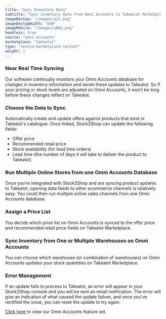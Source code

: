 ```yaml
---
title: "Sync Inventory Data"
subtitle: "Sync inventory data from Omni Accounts to Takealot Marketplace."
imageDestop: "/images/a21.png"
imageDestopWidth: "849"
imageMobile: "/images/a002.png"
headless: true
source: "omni-accounts"
marketplace: "takealot"
type: "source-marketplace-content"
weight: 1
---
```


### Near Real Time Syncing
Our software continually monitors your Omni Accounts database for changes in inventory information and sends these updates to Takealot. So if your pricing or stock levels are adjusted on Omni Accounts, it won’t be long before these changes reflect on Takealot.

### Choose the Data to Sync
Automatically create and update offers against products that exist in Takealot's catalogue. Once linked, Stock2Shop can update the following fields:
- Offer price
- Recommended retail price
- Stock availability (for lead time orders)
- Lead time (the number of days it will take to deliver the product to Takealot)

### Run Multiple Online Stores from one Omni Accounts Database
Once you’re integrated with Stock2Shop and are syncing product updates to Takealot, opening data feeds to other ecommerce channels is relatively easy. You could then run multiple online sales channels from one Omni Accounts database.

### Assign a Price List
You decide which price list on Omni Accounts is synced to the offer price and recommended retail price fields on Takealot Marketplace.

### Sync Inventory from One or Multiple Warehouses on Omni Accounts
You can choose which warehouse (or combination of warehouses) on Omni Accounts updates your stock quantities on Takealot Marketplace.

### Error Management
If an update fails to process to Takealot, an error will appear in your Stock2Shop console and you will be sent an email notification. The error will give an indication of what caused the update failure, and once you’ve rectified the issue, you can reset the update to try again.

[Click here](/help/features/omni-accounts/ "Omni Accounts Features") to view our Omni Accounts feature set.